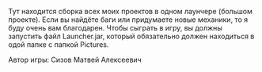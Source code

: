 Тут находится сборка всех моих проектов в одном лаунчере (большом проекте).
Если вы найдёте баги или придумаете новые механики, то я буду очень вам благодарен.
Чтобы сыграть в игру, вы должны запустить файл Launcher.jar,
который обязательно должен находиться в одой папке с папкой Pictures.

Автор игры: Сизов Матвей Алексеевич
